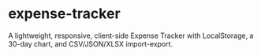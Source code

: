 # expense-tracker
A lightweight, responsive, client-side Expense Tracker with LocalStorage, a 30-day chart, and CSV/JSON/XLSX import-export.
